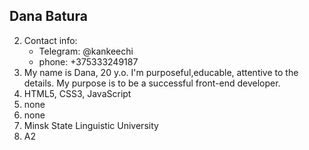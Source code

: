 ## Dana Batura
2. Contact info:
    * Telegram: @kankeechi
   * phone: +375333249187
3. My name is Dana, 20 y.o. I'm purposeful,educable, attentive to the details. My purpose is to be a successful front-end developer. 
4. HTML5, CSS3, JavaScript
5. none
6. none
7. Minsk State Linguistic University
8. A2
